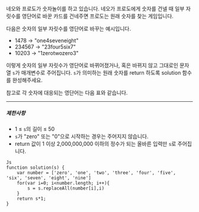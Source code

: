 
네오와 프로도가 숫자놀이를 하고 있습니다. 네오가 프로도에게 숫자를 건넬 때 일부 자릿수를 영단어로 바꾼 카드를 건네주면 프로도는 원래 숫자를 찾는 게임입니다.  
  
다음은 숫자의 일부 자릿수를 영단어로 바꾸는 예시입니다.

-   1478 → "one4seveneight"
-   234567 → "23four5six7"
-   10203 → "1zerotwozero3"

이렇게 숫자의 일부 자릿수가 영단어로 바뀌어졌거나, 혹은 바뀌지 않고 그대로인 문자열 `s`가 매개변수로 주어집니다. `s`가 의미하는 원래 숫자를 return 하도록 solution 함수를 완성해주세요.

참고로 각 숫자에 대응되는 영단어는 다음 표와 같습니다.

---

##### 제한사항

-   1 ≤ `s`의 길이 ≤ 50
-   `s`가 "zero" 또는 "0"으로 시작하는 경우는 주어지지 않습니다.
-   return 값이 1 이상 2,000,000,000 이하의 정수가 되는 올바른 입력만 `s`로 주어집니다.


~~~~
Js
function solution(s) {
    var number = ['zero', 'one', 'two', 'three', 'four', 'five', 'six', 'seven', 'eight', 'nine']
    for(var i=0; i<number.length; i++){
        s = s.replaceAll(number[i],i)
    }
    return s*1;
}
~~~~

